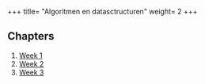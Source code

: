 +++
title= "Algoritmen en datasctructuren"
weight= 2
+++

## Chapters

1. [Week 1](/courses/algoritmen-en-datastructuren/week-1.md)
2. [Week 2](/courses/algoritmen-en-datastructuren/week-2.md)
3. [Week 3](/courses/algoritmen-en-datastructuren/week-3.md)